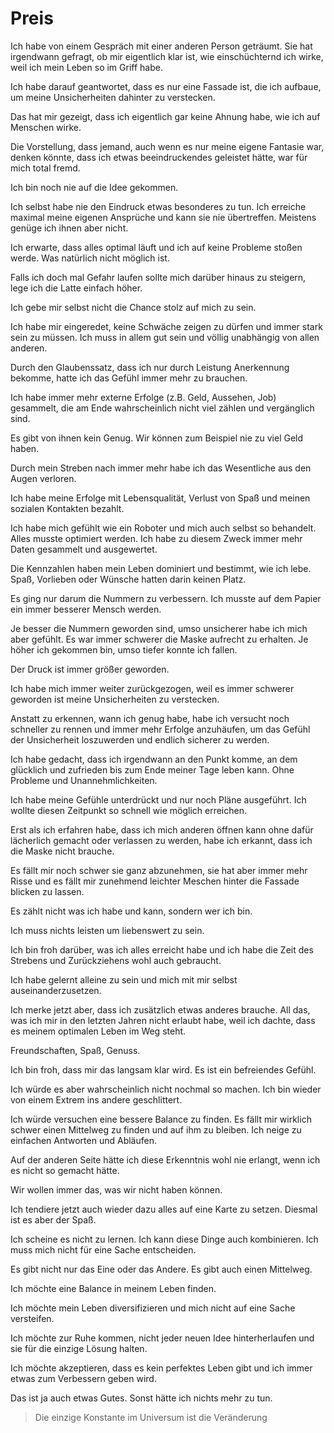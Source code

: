 # Preis

Ich habe von einem Gespräch mit einer anderen Person geträumt. Sie hat irgendwann gefragt, ob mir eigentlich klar ist, wie einschüchternd ich wirke, weil ich mein Leben so im Griff habe.

Ich habe darauf geantwortet, dass es nur eine Fassade ist, die ich aufbaue, um meine Unsicherheiten dahinter zu verstecken.

Das hat mir gezeigt, dass ich eigentlich gar keine Ahnung habe, wie ich auf Menschen wirke. 

Die Vorstellung, dass jemand, auch wenn es nur meine eigene Fantasie war, denken könnte, dass ich etwas beeindruckendes geleistet hätte, war für mich total fremd.

Ich bin noch nie auf die Idee gekommen.

Ich selbst habe nie den Eindruck etwas besonderes zu tun. Ich erreiche maximal meine eigenen Ansprüche und kann sie nie übertreffen. Meistens genüge ich ihnen aber nicht.

Ich erwarte, dass alles optimal läuft und ich auf keine Probleme stoßen werde. Was natürlich nicht möglich ist.

Falls ich doch mal Gefahr laufen sollte mich darüber hinaus zu steigern, lege ich die Latte einfach höher.

Ich gebe mir selbst nicht die Chance stolz auf mich zu sein.

Ich habe mir eingeredet, keine Schwäche zeigen zu dürfen und immer stark sein zu müssen. Ich muss in allem gut sein und völlig unabhängig von allen anderen.

Durch den Glaubenssatz, dass ich nur durch Leistung Anerkennung bekomme, hatte ich das Gefühl immer mehr zu brauchen.

Ich habe immer mehr externe Erfolge (z.B. Geld, Aussehen, Job) gesammelt, die am Ende wahrscheinlich nicht viel zählen und vergänglich sind.

Es gibt von ihnen kein Genug. Wir können zum Beispiel nie zu viel Geld haben.

Durch mein Streben nach immer mehr habe ich das Wesentliche aus den Augen verloren.

Ich habe meine Erfolge mit Lebensqualität, Verlust von Spaß und meinen sozialen Kontakten bezahlt.

Ich habe mich gefühlt wie ein Roboter und mich auch selbst so behandelt. Alles musste optimiert werden. Ich habe zu diesem Zweck immer mehr Daten gesammelt und ausgewertet.

Die Kennzahlen haben mein Leben dominiert und bestimmt, wie ich lebe. Spaß, Vorlieben oder Wünsche hatten darin keinen Platz.

Es ging nur darum die Nummern zu verbessern. Ich musste auf dem Papier ein immer besserer Mensch werden.

Je besser die Nummern geworden sind, umso unsicherer habe ich mich aber gefühlt. Es war immer schwerer die Maske aufrecht zu erhalten. Je höher ich gekommen bin, umso tiefer konnte ich fallen.

Der Druck ist immer größer geworden.

Ich habe mich immer weiter zurückgezogen, weil es immer schwerer geworden ist meine Unsicherheiten zu verstecken. 

Anstatt zu erkennen, wann ich genug habe, habe ich versucht noch schneller zu rennen und immer mehr Erfolge anzuhäufen, um das Gefühl der Unsicherheit loszuwerden und endlich sicherer zu werden.

Ich habe gedacht, dass ich irgendwann an den Punkt komme, an dem glücklich und zufrieden bis zum Ende meiner Tage leben kann. Ohne Probleme und Unannehmlichkeiten.

Ich habe meine Gefühle unterdrückt und nur noch Pläne ausgeführt. Ich wollte diesen Zeitpunkt so schnell wie möglich erreichen.

Erst als ich erfahren habe, dass ich mich anderen öffnen kann ohne dafür lächerlich gemacht oder verlassen zu werden, habe ich erkannt, dass ich die Maske nicht brauche.

Es fällt mir noch schwer sie ganz abzunehmen, sie hat aber immer mehr Risse und es fällt mir zunehmend leichter Meschen hinter die Fassade blicken zu lassen.

Es zählt nicht was ich habe und kann, sondern wer ich bin. 

Ich muss nichts leisten um liebenswert zu sein.

Ich bin froh darüber, was ich alles erreicht habe und ich habe die Zeit des Strebens und Zurückziehens wohl auch gebraucht.

Ich habe gelernt alleine zu sein und mich mit mir selbst auseinanderzusetzen.

Ich merke jetzt aber, dass ich zusätzlich etwas anderes brauche. All das, was ich mir in den letzten Jahren nicht erlaubt habe, weil ich dachte, dass es meinem optimalen Leben im Weg steht.

Freundschaften, Spaß, Genuss.

Ich bin froh, dass mir das langsam klar wird. Es ist ein befreiendes Gefühl.

Ich würde es aber wahrscheinlich nicht nochmal so machen. Ich bin wieder von einem Extrem ins andere geschlittert.

Ich würde versuchen eine bessere Balance zu finden. Es fällt mir wirklich schwer einen Mittelweg zu finden und auf ihm zu bleiben. Ich neige zu einfachen Antworten und Abläufen.

Auf der anderen Seite hätte ich diese Erkenntnis wohl nie erlangt, wenn ich es nicht so gemacht hätte.

Wir wollen immer das, was wir nicht haben können.

Ich tendiere jetzt auch wieder dazu alles auf eine Karte zu setzen. Diesmal ist es aber der Spaß.

Ich scheine es nicht zu lernen. Ich kann diese Dinge auch kombinieren. Ich muss mich nicht für eine Sache entscheiden.

Es gibt nicht nur das Eine oder das Andere. Es gibt auch einen Mittelweg.

Ich möchte eine Balance in meinem Leben finden.

Ich möchte mein Leben diversifizieren und mich nicht auf eine Sache versteifen.

Ich möchte zur Ruhe kommen, nicht jeder neuen Idee hinterherlaufen und sie für die einzige Lösung halten.

Ich möchte akzeptieren, dass es kein perfektes Leben gibt und ich immer etwas zum Verbessern geben wird.

Das ist ja auch etwas Gutes. Sonst hätte ich nichts mehr zu tun.

> Die einzige Konstante im Universum ist die Veränderung
